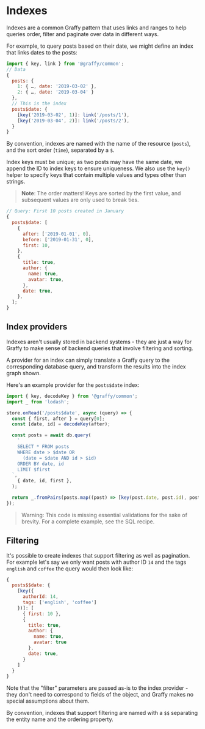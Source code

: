 # Indexes

Indexes are a common Graffy pattern that uses links and ranges to help queries order, filter and paginate over data in different ways.

For example, to query posts based on their date, we might define an index that links dates to the posts:

```js
import { key, link } from '@graffy/common';
// Data
{
  posts: {
    1: { …, date: '2019-03-02' },
    2: { …, date: '2019-03-04' }
  },
  // This is the index
  posts$date: {
    [key('2019-03-02', 1)]: link('/posts/1'),
    [key('2019-03-04', 2)]: link('/posts/2'),
  }
}
```

By convention, indexes are named with the name of the resource (`posts`), and the sort order (`time`), separated by a `$`.

Index keys must be unique; as two posts may have the same date, we append the ID to index keys to ensure uniqueness. We also use the `key()` helper to specify keys that contain multiple values and types other than strings.

> **Note**: The order matters! Keys are sorted by the first value, and subsequent values are only used to break ties.

```js
// Query: First 10 posts created in January
{
  posts$date: [
    {
      after: ['2019-01-01', 0],
      before: ['2019-01-31', 0],
      first: 10,
    },
    {
      title: true,
      author: {
        name: true,
        avatar: true,
      },
      date: true,
    },
  ];
}
```

## Index providers

Indexes aren't usually stored in backend systems - they are just a way for Graffy to make sense of backend queries that involve filtering and sorting.

A provider for an index can simply translate a Graffy query to the corresponding database query, and transform the results into the index graph shown.

Here's an example provider for the `posts$date` index:

```js
import { key, decodeKey } from '@graffy/common';
import _ from 'lodash';

store.onRead('/posts$date', async (query) => {
  const { first, after } = query[0];
  const [date, id] = decodeKey(after);

  const posts = await db.query(
    `
    SELECT * FROM posts
    WHERE date > $date OR
      (date = $date AND id > $id)
    ORDER BY date, id
    LIMIT $first
  `,
    { date, id, first },
  );

  return _.fromPairs(posts.map((post) => [key(post.date, post.id), post]));
});
```

> Warning: This code is missing essential validations for the sake of brevity. For a complete example, see the SQL recipe.

## Filtering

It's possible to create indexes that support filtering as well as pagination. For example let's say we only want posts with author ID `14` and the tags `english` and `coffee` the query would then look like:

```js
{
  posts$$date: {
    [key({
      authorId: 14,
      tags: ['english', 'coffee']
    })]: [
      { first: 10 },
      {
        title: true,
        author: {
          name: true,
          avatar: true
        },
        date: true,
      }
    ]
  }
}
```

Note that the "filter" parameters are passed as-is to the index provider - they don't need to correspond to fields of the object, and Graffy makes no special assumptions about them.

By convention, indexes that support filtering are named with a `$$` separating the entity name and the ordering property.
